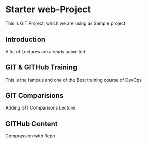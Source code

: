 # Starter web-Project
This is GIT Project, which we are using as Sample project 

## Introduction
A lot of Lectures are already submited

## GIT & GITHub Training
This is the famous and one of the Best training course of DevOps

## GIT Comparisions 
Adding GIT Comparisons Lecture

## GITHub Content
Comprassion with Repo
